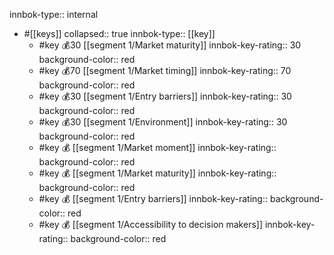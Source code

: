 innbok-type:: internal
- #[[keys]]
  collapsed:: true
  innbok-type:: [[key]]
  - #key 💰30 [[segment 1/Market maturity]]
    innbok-key-rating:: 30
    background-color:: red
  - #key 💰70 [[segment 1/Market timing]]
    innbok-key-rating:: 70
    background-color:: red
  - #key 💰30 [[segment 1/Entry barriers]]
    innbok-key-rating:: 30
    background-color:: red
  - #key 💰30 [[segment 1/Environment]]
    innbok-key-rating:: 30
    background-color:: red
  - #key 💰 [[segment 1/Market moment]]
    innbok-key-rating:: 
    background-color:: red
  - #key 💰 [[segment 1/Market maturity]]
    innbok-key-rating:: 
    background-color:: red
  - #key 💰 [[segment 1/Entry barriers]]
    innbok-key-rating:: 
    background-color:: red
  - #key 💰 [[segment 1/Accessibility to decision makers]]
    innbok-key-rating:: 
    background-color:: red

